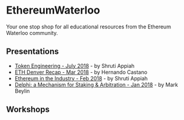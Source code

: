 # EthereumWaterloo 
Your one stop shop for all educational resources from the Ethereum Waterloo community.

## Presentations
* [Token Engineering - July 2018](https://docs.google.com/presentation/d/1p8niDW6-2mebFoKMla0DmGCkMm5L-y-3c04keIT2orY/edit?usp=sharing) - by Shruti Appiah 
* [ETH Denver Recap - Mar 2018](https://docs.google.com/presentation/d/1GRG4SnGXQE2zvmhkp7Hcdze8UKqM8AJNJ_ofn46ew7Y/edit?usp=sharing) - by Hernando Castano
* [Ethereum in the Industry - Feb 2018](https://docs.google.com/presentation/d/1nCe8fQCviGK2dDM4Jcgfe2QzHPEstx77RmV1YPO2iXs/edit?usp=sharing) - by Shruti Appiah 
* [Delphi: a Mechanism for Staking & Arbitration - Jan 2018](https://docs.google.com/presentation/d/1wkPhtSVGv5Q9LcrRaVrOxMPPZfuIZBCbv_JxBAHofIE/edit?usp=sharing) - by Mark Beylin 

## Workshops

